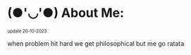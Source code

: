 # (●'◡'●) About Me:
<sub><sub> update 20-10-2023 </sub></sub>

when problem hit hard we get philosophical
but me go ratata
